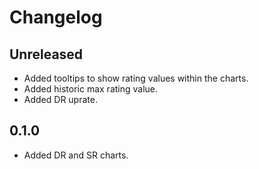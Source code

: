 # Changelog

## Unreleased

* Added tooltips to show rating values within the charts.
* Added historic max rating value.
* Added DR uprate.

## 0.1.0

* Added DR and SR charts.
